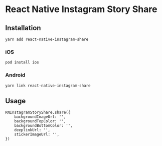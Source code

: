 # React Native Instagram Story Share #

## Installation ##


`yarn add react-native-instagram-share`

### iOS ###

`pod install ios`

### Android ###

`yarn link react-native-instagram-share`


## Usage ##

```
RNInstagramStoryShare.share({
	backgroundImageUrl: '',
	backgroundTopColor: '',
	backgroundBottomColor: '',
	deeplinkUrl: '',
	stickerImageUrl: '',
})
```

